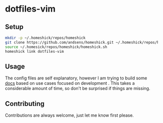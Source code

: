 # dotfiles-vim


## Setup

```sh
mkdir -p ~/.homeshick/repos/homeshick
git clone https://github.com/andsens/homeshick.git ~/.homeshick/repos/homeshick
source ~/.homesick/repos/homeshick/homeshick.sh
homeshick link dotfiles-vim
```


## Usage

The config files are self explanatory, however I am trying to build some [docs]
based on use cases focused on development . This takes a considerable amount of
time, so don't be surprised if things are missing.


## Contributing

Contributions are always welcome, just let me know first please.

[docs]: http://vonpupp.github.io/dotfiles-vim/contentbuild/html/index.html
